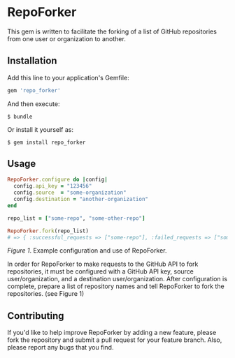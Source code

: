 # RepoForker
This gem is written to facilitate the forking of a list of GitHub repositories from one user or organization to another.


## Installation
Add this line to your application's Gemfile:

```ruby
gem 'repo_forker'
```

And then execute:

    $ bundle

Or install it yourself as:

    $ gem install repo_forker


## Usage
```ruby
RepoForker.configure do |config|
  config.api_key = "123456"
  config.source  = "some-organization"
  config.destination = "another-organization"
end

repo_list = ["some-repo", "some-other-repo"]

RepoForker.fork(repo_list)
# => { :successful_requests => ["some-repo"], :failed_requests => ["some-other-repo"] }
```

*Figure 1*. Example configuration and use of  RepoForker.

In order for RepoForker to make requests to the GitHub API to fork repositories, it must be configured with a GitHub API key, source user/organization, and a destination user/organization.  After configuration is complete, prepare a list of repository names and tell RepoForker to fork the repositories.  (see Figure 1)


## Contributing
If you'd like to help improve RepoForker by adding a new feature, please fork the repository and submit a pull request for your feature branch. Also, please report any bugs that you find.